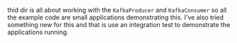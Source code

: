 thid dir is all about working with the `KafkaProducer` and `KafkaConsumer` so all the example code are small
applications demonstrating this.  I've also tried something new for this and that is use an integration test
to demonstrate the applications running.